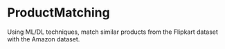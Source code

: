 # ProductMatching
Using ML/DL techniques, match similar products from the Flipkart dataset with the Amazon dataset. 
